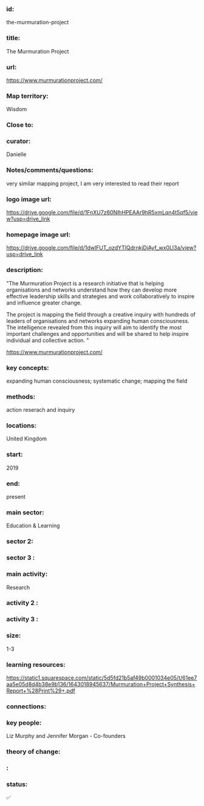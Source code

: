 ### id: 
  the-murmuration-project
### title: 
  The Murmuration Project
### url: 
  https://www.murmurationproject.com/
### Map territory: 
  Wisdom
### Close to: 
  
### curator: 
  Danielle
### Notes/comments/questions: 
  very similar mapping project, I am very interested to read their report
### logo image url: 
  https://drive.google.com/file/d/1FnXU7z60NlhHPEAAr9hR5xmLqn4t5qf5/view?usp=drive_link
### homepage image url: 
  https://drive.google.com/file/d/1dwIFUT_ozdYTlQdrnkjDjAyf_wx0Ll3a/view?usp=drive_link
### description: 
  "The Murmuration Project is a research initiative that is helping organisations and networks understand how they can develop more effective leadership skills and strategies and work collaboratively to inspire and influence greater change.  

The project is mapping the field through a creative inquiry with hundreds of leaders of organisations and networks expanding human consciousness.  The intelligence revealed from this inquiry will aim to identify the most important challenges and opportunities and will be shared to help inspire individual and collective action. "

https://www.murmurationproject.com/
### key concepts: 
  expanding human consciousness;
systematic change;
mapping the field
### methods: 
  action reserach and inquiry
### locations: 
  United Kingdom
### start: 
  2019
### end: 
  present
### main sector: 
  Education & Learning
### sector 2: 
  
### sector 3 : 
  
### main activity: 
  Research
### activity 2 : 
  
### activity 3 : 
  
### size: 
  1-3
### learning resources: 
  https://static1.squarespace.com/static/5d5fd21b5af49b0001034e05/t/61ee7aa5e05d8d4b38e9b136/1643018945637/Murmuration+Project+Synthesis+Report+%28Print%29+.pdf
### connections: 
  
### key people: 
  Liz Murphy and Jennifer Morgan - Co-founders
### theory of change: 
  
### : 
  
### status: 
  ✅
